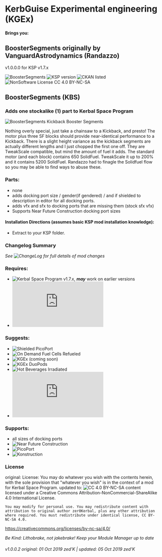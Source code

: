 <!-- Readme.md v1.0.0.0
BoosterSegments (DDD)
created: 17 Aug 18
updated: 07 Oct 19 -->

<!-- Download on SpaceDock or Github or Curseforge. Also available on CKAN. -->

# KerbGuise Experimental engineering (KGEx)
#### Brings you:
## BoosterSegments originally by VanguardAstrodynamics (Randazzo)
v1.0.0.0 for KSP v1.7.x

![BoosterSegments](https://img.shields.io/badge/MOD%20version-1.0.0.1-orange.svg?style=flat-square)
![KSP version](https://img.shields.io/badge/KSP%20version-1.7.x-66ccff.svg?style=flat-square)
![CKAN listed](https://img.shields.io/badge/CKAN-Indexed-brightgreen.svg)
![NonSoftware License CC 4.0 BY-NC-SA](https://img.shields.io/badge/NonSoftwareLicense-CC--4.0--BY--SA-lightgrey)

## BoosterSegments (KBS)
### Adds one stockalike (1) part to Kerbal Space Program

![BoosterSegments](https://i.imgur.com/yEXDPFlh.png)
Kickback Booster Segments

Nothing overly special, just take a chainsaw to a Kickback, and presto! The motor plus three SF blocks should provide near-identical performance to a Kickback. There is a slight height variance as the kickback segments are actually different lengths and I just chopped the first one off. They are TweakScale compatible, but mind the amount of fuel it adds. The standard motor (and each block) contains 650 SolidFuel. TweakScale it up to 200% and it contains 5200 SolidFuel. Randazzo had to finagle the Solidfuel flow so you may be able to find ways to abuse these.

### Parts:
 + none
 + adds docking port size / gender(if gendered) / and if shielded to description in editor for all docking ports.
 + adds vfx and sfx to docking ports that are missing them (stock sfx vfx)
 + Supports Near Future Construction docking port sizes

#### Installation Directions (assumes basic KSP mod installation knowledge):
- Extract to your KSP folder.

### Changelog Summary
*See ![ChangeLog](https://github.com/zer0Kerbal/KGRx/DockingPortDescriptions/Changelog.cfg) for full details of mod changes*

### Requires:
 * ![Kerbal Space Program](https://kerbalspaceprogram.com) v1.7.x, ***may*** work on earlier versions
 * ![ModuleManager](http://forum.kerbalspaceprogram.com/index.php?/topic/50533-*)

### Suggests:
 * ![Shielded PicoPort](https://spacedock.info/mod/2245/PicoPort%20Shielded)
 * ![On Demand Fuel Cells Refueled](https://github.com/zer0Kerbal/ODFCr)
 * ![KGEx (coming soon)](https://github.com/zer0Kerbal/KGEx)
 * ![KGEx DuoPods](https://github.com/zer0Kerbal/KGEx/DuoPods)
 * ![Hot Beverages Irradiated](https://github.com/zer0Kerbal/HotBeverageIrradiated)
 * ![Kerbal Change Log](https://forum.kerbalspaceprogram.com/index.php?/topic/179207-*)

### Supports:
 * all sizes of docking ports
 * ![Near Future Construction]()
 * ![PicoPort]()
 * ![Konstruction]()

### License
original: License: You may do whatever you wish with the contents herein, with the sole provision that "whatever you wish" is in the context of a mod for Kerbal Space Program.
updated to:
![[CC 4.0 BY-NC-SA](https://creativecommons.org/licenses/by-nc-sa/4.0/)](https://i.creativecommons.org/l/by-nc-sa/4.0/88x31.png "CC 4.0 BY-NC-SA")
content licensed under a Creative Commons Attribution-NonCommercial-ShareAlike 4.0 International License.

`You may modify for personal use. You may redistribute content with attribution to original author zer0Kerbal, plus any other attribution where required. You must redistribute under identical license, CC BY-NC-SA 4.0.`

https://creativecommons.org/licenses/by-nc-sa/4.0/

 *Be Kind: Lithobrake, not jakebrake! Keep your Module Manager up to date*

 ###### v1.0.0.2 original: 01 Oct 2019 zed'K | updated: 05 Oct 2019 zed'K
<!--
CC BY-NC-SA-4.0
zer0Kerbal-->
